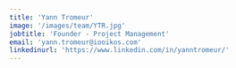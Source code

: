 ```yaml
---
title: 'Yann Tromeur'
image: '/images/team/YTR.jpg'
jobtitle: 'Founder - Project Management'
email: 'yann.tromeur@iooikos.com'
linkedinurl: 'https://www.linkedin.com/in/yanntromeur/'
---
```


